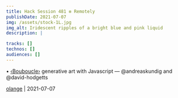 ```yaml
---
title: Hack Session 481 ✼ Remotely
publishDate: 2021-07-07
img: /assets/stock-1L.jpg
img_alt: Iridescent ripples of a bright blue and pink liquid
description: |

tracks: []
technos: []
audiences: []
---
```


• [‹Bouboucle›](http://bouboucle.com) generative art with Javascript — @andreaskundig and @david-hodgetts

[olange](https://github.com/olange) | 2021-07-07


